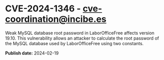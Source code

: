 # CVE-2024-1346 - cve-coordination@incibe.es

Weak MySQL database root password in LaborOfficeFree affects version 19.10. This vulnerability allows an attacker to calculate the root password of the MySQL database used by LaborOfficeFree using two constants.

**Publish date:** 2024-02-19

